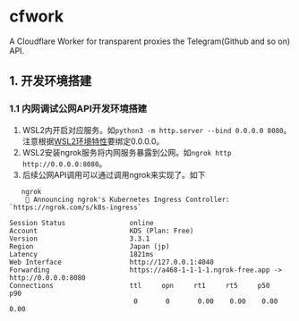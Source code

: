 # cfwork
A Cloudflare Worker for transparent proxies the Telegram(Github and so on) API.

## 1. 开发环境搭建
### 1.1 内网调试公网API开发环境搭建
1. WSL2内开启对应服务。如`python3 -m http.server --bind 0.0.0.0 8080`。注意根据[WSL2环境特性](https://learn.microsoft.com/en-us/windows/wsl/networking)要绑定0.0.0.0。
2. WSL2安装ngrok服务将内网服务暴露到公网。如`ngrok http http://0.0.0.0:8080`。
3. 后续公网API调用可以通过调用ngrok来实现了。如下
```
   ngrok
    🤯 Announcing ngrok's Kubernetes Ingress Controller: `https://ngrok.com/s/k8s-ingress`

Session Status                online
Account                       KDS (Plan: Free)
Version                       3.3.1
Region                        Japan (jp)
Latency                       1821ms
Web Interface                 http://127.0.0.1:4040
Forwarding                    https://a468-1-1-1-1.ngrok-free.app -> http://0.0.0.0:8080
Connections                   ttl     opn     rt1     rt5     p50     p90
                               0       0       0.00    0.00    0.00    0.00
```

